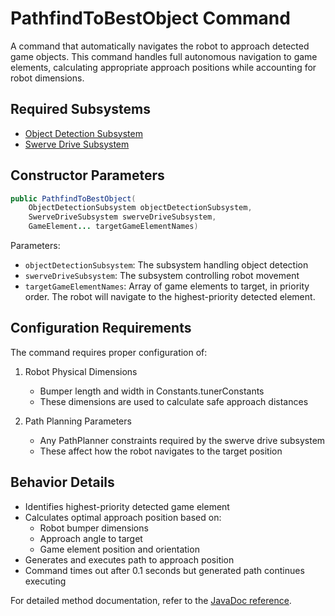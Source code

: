 # PathfindToBestObject Command

A command that automatically navigates the robot to approach detected game objects. This command handles full autonomous navigation to game elements, calculating appropriate approach positions while accounting for robot dimensions.

## Required Subsystems
- [Object Detection Subsystem](/5152_Template/library/subsystems/vision/objectdetection)
- [Swerve Drive Subsystem](/5152_Template/library/subsystems/swerve)

## Constructor Parameters

```java
public PathfindToBestObject(
    ObjectDetectionSubsystem objectDetectionSubsystem,
    SwerveDriveSubsystem swerveDriveSubsystem,
    GameElement... targetGameElementNames)
```

Parameters:
- `objectDetectionSubsystem`: The subsystem handling object detection
- `swerveDriveSubsystem`: The subsystem controlling robot movement
- `targetGameElementNames`: Array of game elements to target, in priority order. The robot will navigate to the highest-priority detected element.

## Configuration Requirements

The command requires proper configuration of:
1. Robot Physical Dimensions
    - Bumper length and width in Constants.tunerConstants
    - These dimensions are used to calculate safe approach distances

2. Path Planning Parameters
    - Any PathPlanner constraints required by the swerve drive subsystem
    - These affect how the robot navigates to the target position

## Behavior Details

- Identifies highest-priority detected game element
- Calculates optimal approach position based on:
    - Robot bumper dimensions
    - Approach angle to target
    - Game element position and orientation
- Generates and executes path to approach position
- Command times out after 0.1 seconds but generated path continues executing

For detailed method documentation, refer to the [JavaDoc reference](PROJECT_ROOT/javadoc/frc/alotobots/library/subsystems/vision/photonvision/objectdetection/commands/package-summary.html).

